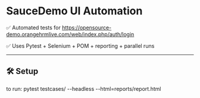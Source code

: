# SauceDemo UI Automation

✅ Automated tests for https://opensource-demo.orangehrmlive.com/web/index.php/auth/login

✅ Uses Pytest + Selenium + POM + reporting + parallel runs

---

## 🛠 Setup



to run:
pytest testcases/ --headless --html=reports/report.html


